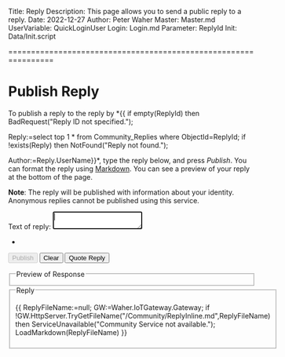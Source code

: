 Title: Reply
Description: This page allows you to send a public reply to a reply.
Date: 2022-12-27
Author: Peter Waher
Master: Master.md
UserVariable: QuickLoginUser
Login: Login.md
Parameter: ReplyId
Init: Data/Init.script

================================================================

Publish Reply
================

To publish a reply to the reply by *{{
if empty(ReplyId) then BadRequest("Reply ID not specified.");

Reply:=select top 1 * from Community_Replies where ObjectId=ReplyId;
if !exists(Reply) then NotFound("Reply not found.");

Author:=Reply.UserName}}*, type the reply below, and press *Publish*. You can format the reply using 
[Markdown](/Markdown.md). You can see a preview of your reply at the bottom of the page.

**Note**: The reply will be published with information about your identity. Anonymous replies
cannot be published using this service.

<form>

<input type="hidden" name="Type" id="Type" value="Reply"/>
<input type="hidden" name="Title" id="Title" value=""/>
<input type="hidden" name="ReferenceLink" id="ReferenceLink" value="{{ReplyId}}"/>
<input type="hidden" name="Tag" id="Tag"/>

<p>
<label for="Text">Text of reply:</label>  
<textarea name="Text" id="Text" onkeydown="TrapTab(this,DefaultProperties(),event)" onpaste="PasteContent(this,DefaultProperties(),event)" autofocus required>
</textarea>
</p>

<p>
<ul id="Tags" class="Tags noTags">
<li id="EndOfTags" class="EndOfTags"/>
</ul>
</p>

<button id="CreateButton" type="button" class="disabledButton" onclick="PublishReplyToReply()" disabled="disabled">Publish</button>
<button type="button" class="negButton" onclick="ClearPost()">Clear</button>
<button type="button" onclick="QuoteReply('{{ReplyId}}')">Quote Reply</button>
</form>
<fieldset>
<legend>Preview of Response</legend>
<div id="Preview"/>
</fieldset>
<fieldset>
<legend>Reply</legend>

{{
ReplyFileName:=null;
GW:=Waher.IoTGateway.Gateway;
if !GW.HttpServer.TryGetFileName("/Community/ReplyInline.md",ReplyFileName) then ServiceUnavailable("Community Service not available.");
LoadMarkdown(ReplyFileName)
}}

</fieldset>